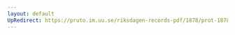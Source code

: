 ```yaml
---
layout: default
UpRedirect: https://pruto.im.uu.se/riksdagen-records-pdf/1878/prot-1878--ak--014.pdf
---
```

